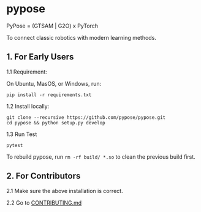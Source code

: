 # pypose
PyPose = (GTSAM | G2O) x PyTorch

To connect classic robotics with modern learning methods.

## 1. For Early Users

1.1 Requirement:

On Ubuntu, MasOS, or Windows, run:

    pip install -r requirements.txt

1.2 Install locally:

    git clone --recursive https://github.com/pypose/pypose.git
    cd pypose && python setup.py develop

1.3 Run Test

    pytest

To rebuild pypose, run `rm -rf build/ *.so` to clean the previous build first.

## 2. For Contributors

2.1 Make sure the above installation is correct. 

2.2 Go to [CONTRIBUTING.md](CONTRIBUTING.md)
